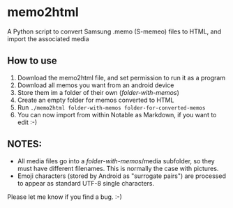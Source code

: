 # memo2html
A Python script to convert Samsung .memo (S-memeo) files to HTML, and import the associated media

## How to use
1. Download the memo2html file, and set permission to run it as a program
2. Download all memos you want from an android device
3. Store them im a folder of their own (_folder-with-memos_)
4. Create an empty folder for memos converted to HTML
5. Run `./memo2html folder-with-memos folder-for-converted-memos`
6. You can now import from within Notable as Markdown, if you want to edit :-)

## NOTES:
- All media files go into a _folder-with-memos_/media subfolder, so they must have different filenames. This is normally the case with pictures.
- Emoji characters (stored by Android as "surrogate pairs") are processed to appear as standard UTF-8 single characters.

Please let me know if you find a bug. :-)
